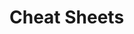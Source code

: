                                                                          
# Cheat Sheets           

   




